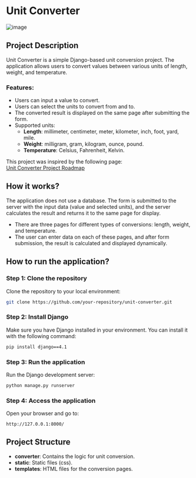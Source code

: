 
# Unit Converter

![image](https://github.com/user-attachments/assets/f4a2548a-b34f-4cfe-9f1b-2181f31ece65)

## Project Description

Unit Converter is a simple Django-based unit conversion project. The application allows users to convert values between various units of length, weight, and temperature.

### Features:
- Users can input a value to convert.
- Users can select the units to convert from and to.
- The converted result is displayed on the same page after submitting the form.
- Supported units:
  - **Length**: millimeter, centimeter, meter, kilometer, inch, foot, yard, mile.
  - **Weight**: milligram, gram, kilogram, ounce, pound.
  - **Temperature**: Celsius, Fahrenheit, Kelvin.

This project was inspired by the following page:  
[Unit Converter Project Roadmap](https://roadmap.sh/projects/unit-converter)

## How it works?

The application does not use a database. The form is submitted to the server with the input data (value and selected units), and the server calculates the result and returns it to the same page for display.

- There are three pages for different types of conversions: length, weight, and temperature.  
- The user can enter data on each of these pages, and after form submission, the result is calculated and displayed dynamically.

## How to run the application?

### Step 1: Clone the repository
Clone the repository to your local environment:
```bash
git clone https://github.com/your-repository/unit-converter.git
```

### Step 2: Install Django
Make sure you have Django installed in your environment. You can install it with the following command:
```bash
pip install django==4.1
```

### Step 3: Run the application
Run the Django development server:
```bash
python manage.py runserver
```

### Step 4: Access the application
Open your browser and go to:
```
http://127.0.0.1:8000/
```

## Project Structure

- **converter**: Contains the logic for unit conversion.
- **static**: Static files (css).
- **templates**: HTML files for the conversion pages.

